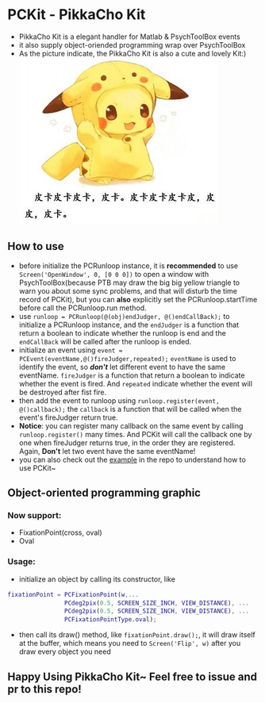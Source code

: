 # PCKit - PikkaCho Kit
- PikkaCho Kit is a elegant handler for Matlab &amp; PsychToolBox events
- it also supply object-oriended programming wrap over PsychToolBox
- As the picture indicate, the PikkaCho Kit is also a cute and lovely Kit:)
![PikkaCho](./PikkaCho.jpeg)

## How to use
- before initialize the PCRunloop instance, it is **recommended** to use `Screen('OpenWindow', 0, [0 0 0])` to open a window with PsychToolBox(because PTB may draw the big big yellow triangle to warn you about some sync problems, and that will disturb the time record of PCKit), but you can **also** explicitly set the PCRunloop.startTime before call the PCRunloop.run method.
- use `runloop = PCRunloop(@(obj)endJudger, @()endCallBack);` to initialize a PCRunloop instance, and the `endJudger` is a function that return a boolean to indicate whether the runloop is end and the `endCallBack` will be called after the runloop is ended.
- initialize an event using `event = PCEvent(eventName,@()fireJudger,repeated);` `eventName` is used to identify the event, so ***don't*** let different event to have the same eventName. `fireJudger` is a function that return a boolean to indicate whether the event is fired. And `repeated` indicate whether the event will be destroyed after fist fire.
- then add the event to runloop using `runloop.register(event, @()callback);` the `callback` is a function that will be called when the event's fireJudger return true.
- **Notice**: you can register many callback on the same event by calling `runloop.register()` many times. And PCKit will call the callback one by one when fireJudger returns true, in the order they are registered. Again, **Don't** let two event have the same eventName!
- you can also check out the [example](./Example/) in the repo to understand how to use PCKit~

## Object-oriented programming graphic
### Now support:
- FixationPoint(cross, oval)
- Oval

### Usage:
- initialize an object by calling its constructor, like 
```matlab
fixationPoint = PCFixationPoint(w,...
                PCdeg2pix(0.5, SCREEN_SIZE_INCH, VIEW_DISTANCE), ...
                PCdeg2pix(0.5, SCREEN_SIZE_INCH, VIEW_DISTANCE), ...
                PCFixationPointType.oval);
```
- then call its draw() method, like `fixationPoint.draw();`, it will draw itself at the buffer, which means you need to `Screen('Flip', w)` after you draw every object you need

## Happy Using PikkaCho Kit~ Feel free to issue and pr to this repo!


